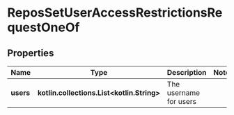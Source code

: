
# ReposSetUserAccessRestrictionsRequestOneOf

## Properties
Name | Type | Description | Notes
------------ | ------------- | ------------- | -------------
**users** | **kotlin.collections.List&lt;kotlin.String&gt;** | The username for users | 



